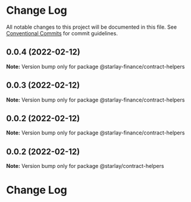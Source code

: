 # Change Log

All notable changes to this project will be documented in this file.
See [Conventional Commits](https://conventionalcommits.org) for commit guidelines.

## 0.0.4 (2022-02-12)

**Note:** Version bump only for package @starlay-finance/contract-helpers





## 0.0.3 (2022-02-12)

**Note:** Version bump only for package @starlay-finance/contract-helpers





## 0.0.2 (2022-02-12)

**Note:** Version bump only for package @starlay-finance/contract-helpers





## 0.0.2 (2022-02-12)

**Note:** Version bump only for package @starlay/contract-helpers





# Change Log
